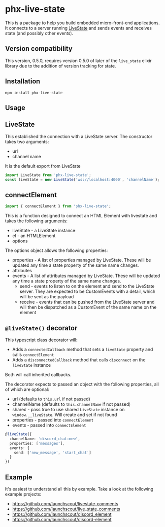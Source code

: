 # phx-live-state

This is a package to help you build embedded micro-front-end applications. It connects to
a server running [LiveState](https://github.com/gaslight/live_state) and sends events and receives state (and possibly other events). 

## Version compatibility

This version, 0.5.0, requires version 0.5.0 of later of the `live_state` elixir library 
due to the addition of version tracking for state.

## Installation

```
npm install phx-live-state
```

## Usage

## LiveState

This established the connection with a LiveState server. The constructor takes two arguments:

* url
* channel name

It is the default export from LiveState

```javascript
import LiveState from 'phx-live-state';
const liveState = new LiveState('ws://localhost:4000', 'channelName');
```

## connectElement

```javascript
import { connectElement } from 'phx-live-state';
```

This is a function designed to connect an HTML Element with livestate and takes the following arguments:

* liveState - a LiveState instance
* el - an HTMLElement
* options

The options object allows the following properties:

* properties - A list of properties managed by LiveState. These will be updated any time a state property of the same name changes.
* attributes 
* events - A list of attributes managed by LiveState. These will be updated any time a state property of the same name changes.
  * send - events to listen to on the element and send to the LiveState server. They are expected to be CustomEvents with a detail, which will be sent as the payload
  * receive - events that can be pushed from the LiveState server and will then be dispatched as a CustomEvent of the same name on the element

## `@liveState()` decorator

This typescript class decorator will:
* Adds a `connectedCallback` method that sets a `liveState` property and calls `connectElement`
* Adds a `disconnectedCallback` method that calls `disconnect` on the `liveState` instance

Both will call inherited callbacks.

The decorator expects to passed an object with the following properties, all of which
are optional:
* url (defaults to `this.url` if not passed)
* channelName (defaults to `this.channelName` if not passed)
* shared - pass true to use shared `LiveState` instance on `window.__liveState`. Will create and set if not found
* properties - passed into `connectElement`
* events - passed into `connectElement`

```typescript
@liveState({
  channelName: 'discord_chat:new',
  properties: ['messages'],
  events: {
    send: ['new_message', 'start_chat']
  }
})
```

## Example

It's easiest to understand all this by example. Take a look at the following example projects:

* https://github.com/launchscout/livestate-comments
* https://github.com/launchscout/live_state_comments
* https://github.com/launchscout/discord_element
* https://github.com/launchscout/discord-element

